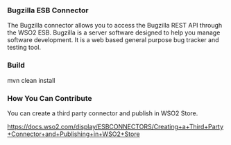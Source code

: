 ### Bugzilla ESB Connector

The Bugzilla connector allows you to access the  Bugzilla REST API through the WSO2 ESB.
Bugzilla is a server software designed to help you manage software development. It is a web based general purpose bug tracker and testing tool.

### Build

mvn clean install

### How You Can Contribute
You can create a third party connector and publish in WSO2 Store.

https://docs.wso2.com/display/ESBCONNECTORS/Creating+a+Third+Party+Connector+and+Publishing+in+WSO2+Store

